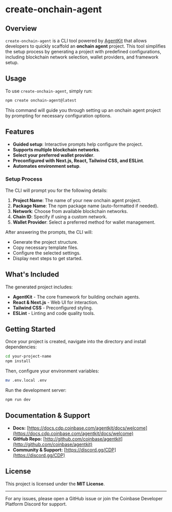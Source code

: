 # create-onchain-agent

## Overview

`create-onchain-agent` is a CLI tool powered by [AgentKit](https://github.com/coinbase/agentkit) that allows developers to quickly scaffold an **onchain agent** project. This tool simplifies the setup process by generating a project with predefined configurations, including blockchain network selection, wallet providers, and framework setup.

## Usage

To use `create-onchain-agent`, simply run:

```sh
npm create onchain-agent@latest
```

This command will guide you through setting up an onchain agent project by prompting for necessary configuration options.

## Features

- **Guided setup**: Interactive prompts help configure the project.
- **Supports multiple blockchain networks**.
- **Select your preferred wallet provider**.
- **Preconfigured with Next.js, React, Tailwind CSS, and ESLint**.
- **Automates environment setup**.

### **Setup Process**
The CLI will prompt you for the following details:

1. **Project Name**: The name of your new onchain agent project.
2. **Package Name**: The npm package name (auto-formatted if needed).
3. **Network**: Choose from available blockchain networks.
4. **Chain ID**: Specify if using a custom network.
5. **Wallet Provider**: Select a preferred method for wallet management.

After answering the prompts, the CLI will:

- Generate the project structure.
- Copy necessary template files.
- Configure the selected settings.
- Display next steps to get started.

## What's Included

The generated project includes:

- **AgentKit** - The core framework for building onchain agents.
- **React & Next.js** - Web UI for interaction.
- **Tailwind CSS** - Preconfigured styling.
- **ESLint** - Linting and code quality tools.

## Getting Started

Once your project is created, navigate into the directory and install dependencies:

```sh
cd your-project-name
npm install
```

Then, configure your environment variables:

```sh
mv .env.local .env
```

Run the development server:

```sh
npm run dev
```

## Documentation & Support

- **Docs:** [https://docs.cdp.coinbase.com/agentkit/docs/welcome](https://docs.cdp.coinbase.com/agentkit/docs/welcome)
- **GitHub Repo:** [http://github.com/coinbase/agentkit](http://github.com/coinbase/agentkit)
- **Community & Support:** [https://discord.gg/CDP](https://discord.gg/CDP)

## License

This project is licensed under the **MIT License**.

---

For any issues, please open a GitHub issue or join the Coinbase Developer Platform Discord for support.

